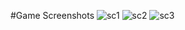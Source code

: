 #Game Screenshots
![sc1](https://user-images.githubusercontent.com/92713632/218855114-36d49588-cb6b-44fa-b578-34cc5678b08d.jpg)
![sc2](https://user-images.githubusercontent.com/92713632/218855167-448cd661-831d-4c3c-bc8b-07b8da6c6496.jpg)
![sc3](https://user-images.githubusercontent.com/92713632/218855177-b1090759-775b-4a0e-8fab-9d5b64aa833d.jpg)

